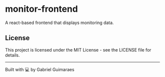 # monitor-frontend

A react-based frontend that displays monitoring data.

## License

This project is licensed under the MIT License - see the LICENSE file for details.

---

Built with 💻 by Gabriel Guimaraes